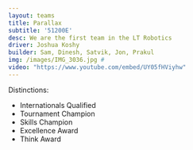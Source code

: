 ```yaml
---
layout: teams
title: Parallax
subtitle: '51200E'
desc: We are the first team in the LT Robotics
driver: Joshua Koshy
builder: Sam, Dinesh, Satvik, Jon, Prakul
img: /images/IMG_3036.jpg #
video: "https://www.youtube.com/embed/UY05fHViyhw" 
---
```

Distinctions:
- Internationals Qualified
- Tournament Champion
- Skills Champion
- Excellence Award
- Think Award
